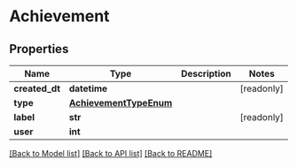 # Achievement


## Properties
Name | Type | Description | Notes
------------ | ------------- | ------------- | -------------
**created_dt** | **datetime** |  | [readonly] 
**type** | [**AchievementTypeEnum**](AchievementTypeEnum.md) |  | 
**label** | **str** |  | [readonly] 
**user** | **int** |  | 

[[Back to Model list]](../README.md#documentation-for-models) [[Back to API list]](../README.md#documentation-for-api-endpoints) [[Back to README]](../README.md)


